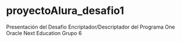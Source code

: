 # proyectoAlura_desafio1
Presentación del Desafio Encriptador/Descriptador del Programa One Oracle Next Education Grupo 6
